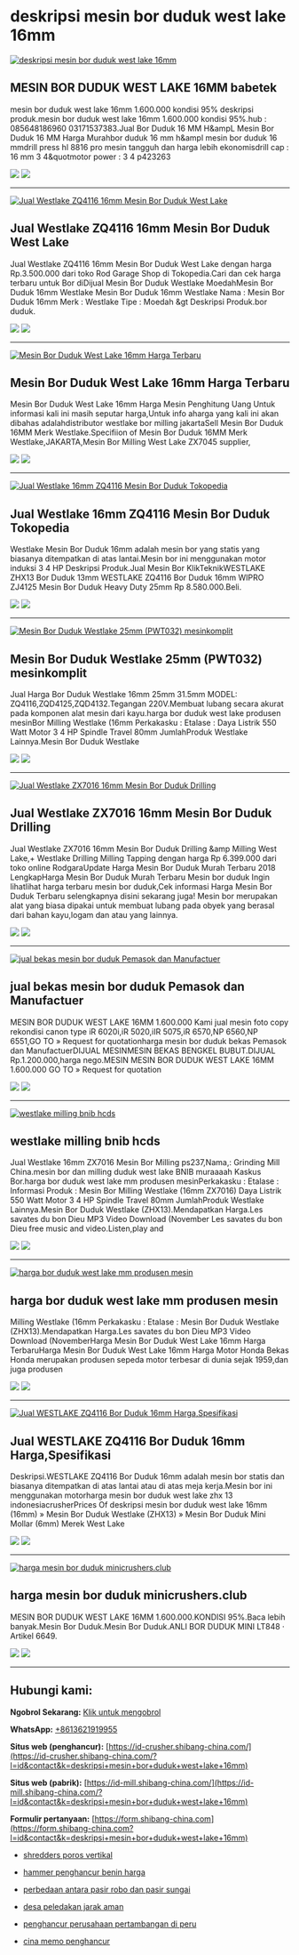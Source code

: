 # deskripsi mesin bor duduk west lake 16mm

<a href="https://swt.shibang-china.com/?l=id&img&k=deskripsi+mesin+bor+duduk+west+lake+16mm" target="_blank">![deskripsi mesin bor duduk west lake 16mm](http://static.shibang-china.com/all-800x300/431.jpg)</a>

## MESIN BOR DUDUK WEST LAKE 16MM babetek
mesin bor duduk west lake 16mm 1.600.000 kondisi 95% deskripsi produk.mesin bor duduk west lake 16mm 1.600.000 kondisi 95%.hub : 085648186960 03171537383.Jual Bor Duduk 16 MM H&ampL Mesin Bor Duduk 16 MM Harga Murahbor duduk 16 mm h&ampl mesin bor duduk 16 mmdrill press hl 8816 pro mesin tangguh dan harga lebih ekonomisdrill cap : 16 mm 3 4&quotmotor power : 3 4 p423263


<a href="https://whatsapp.shibangsoft.com/WhatsApp.php" target="_blank" title="WhatsApp">![](http://static.shibang-china.com/icon/whatsapp.png)</a> <a href="https://swt.shibang-china.com/?l=id&icon&k=deskripsi+mesin+bor+duduk+west+lake+16mm" target="_blank">![](http://static.shibang-china.com/icon/chat-id.png)</a>

---

<a href="https://swt.shibang-china.com/?l=id&img&k=deskripsi+mesin+bor+duduk+west+lake+16mm" target="_blank">![Jual Westlake ZQ4116 16mm Mesin Bor Duduk West Lake](http://static.shibang-china.com/all-800x300/357.jpg)</a>

## Jual Westlake ZQ4116 16mm Mesin Bor Duduk West Lake
Jual Westlake ZQ4116 16mm Mesin Bor Duduk West Lake dengan harga Rp.3.500.000 dari toko Rod Garage Shop di Tokopedia.Cari dan cek harga terbaru untuk Bor diDijual Mesin Bor Duduk Westlake MoedahMesin Bor Duduk 16mm Westlake Mesin Bor Duduk 16mm Westlake Nama : Mesin Bor Duduk 16mm Merk : Westlake Tipe : Moedah &gt Deskripsi Produk.bor duduk.


<a href="https://whatsapp.shibangsoft.com/WhatsApp.php" target="_blank" title="WhatsApp">![](http://static.shibang-china.com/icon/whatsapp.png)</a> <a href="https://swt.shibang-china.com/?l=id&icon&k=deskripsi+mesin+bor+duduk+west+lake+16mm" target="_blank">![](http://static.shibang-china.com/icon/chat-id.png)</a>

---

<a href="https://swt.shibang-china.com/?l=id&img&k=deskripsi+mesin+bor+duduk+west+lake+16mm" target="_blank">![Mesin Bor Duduk West Lake 16mm Harga Terbaru](http://static.shibang-china.com/all-800x300/438.jpg)</a>

## Mesin Bor Duduk West Lake 16mm Harga Terbaru
Mesin Bor Duduk West Lake 16mm Harga Mesin Penghitung Uang Untuk informasi kali ini masih seputar harga,Untuk info aharga yang kali ini akan dibahas adalahdistributor westlake bor milling jakartaSell Mesin Bor Duduk 16MM Merk Westlake.Specifiion of Mesin Bor Duduk 16MM Merk Westlake,JAKARTA,Mesin Bor Milling West Lake ZX7045 supplier,


<a href="https://whatsapp.shibangsoft.com/WhatsApp.php" target="_blank" title="WhatsApp">![](http://static.shibang-china.com/icon/whatsapp.png)</a> <a href="https://swt.shibang-china.com/?l=id&icon&k=deskripsi+mesin+bor+duduk+west+lake+16mm" target="_blank">![](http://static.shibang-china.com/icon/chat-id.png)</a>

---

<a href="https://swt.shibang-china.com/?l=id&img&k=deskripsi+mesin+bor+duduk+west+lake+16mm" target="_blank">![Jual Westlake 16mm ZQ4116 Mesin Bor Duduk Tokopedia](http://static.shibang-china.com/all-800x300/1135.jpg)</a>

## Jual Westlake 16mm ZQ4116 Mesin Bor Duduk Tokopedia
Westlake Mesin Bor Duduk 16mm adalah mesin bor yang statis yang biasanya ditempatkan di atas lantai.Mesin bor ini menggunakan motor induksi 3 4 HP Deskripsi Produk.Jual Mesin Bor KlikTeknikWESTLAKE ZHX13 Bor Duduk 13mm WESTLAKE ZQ4116 Bor Duduk 16mm WIPRO ZJ4125 Mesin Bor Duduk Heavy Duty 25mm Rp 8.580.000.Beli.


<a href="https://whatsapp.shibangsoft.com/WhatsApp.php" target="_blank" title="WhatsApp">![](http://static.shibang-china.com/icon/whatsapp.png)</a> <a href="https://swt.shibang-china.com/?l=id&icon&k=deskripsi+mesin+bor+duduk+west+lake+16mm" target="_blank">![](http://static.shibang-china.com/icon/chat-id.png)</a>

---

<a href="https://swt.shibang-china.com/?l=id&img&k=deskripsi+mesin+bor+duduk+west+lake+16mm" target="_blank">![Mesin Bor Duduk Westlake 25mm (PWT032) mesinkomplit](http://static.shibang-china.com/all-800x300/670.jpg)</a>

## Mesin Bor Duduk Westlake 25mm (PWT032) mesinkomplit
Jual Harga Bor Duduk Westlake 16mm 25mm 31.5mm MODEL: ZQ4116,ZQD4125,ZQD4132.Tegangan 220V.Membuat lubang secara akurat pada komponen alat mesin dari kayu.harga bor duduk west lake produsen mesinBor Milling Westlake (16mm Perkakasku : Etalase : Daya Listrik 550 Watt Motor 3 4 HP Spindle Travel 80mm JumlahProduk Westlake Lainnya.Mesin Bor Duduk Westlake


<a href="https://whatsapp.shibangsoft.com/WhatsApp.php" target="_blank" title="WhatsApp">![](http://static.shibang-china.com/icon/whatsapp.png)</a> <a href="https://swt.shibang-china.com/?l=id&icon&k=deskripsi+mesin+bor+duduk+west+lake+16mm" target="_blank">![](http://static.shibang-china.com/icon/chat-id.png)</a>

---

<a href="https://swt.shibang-china.com/?l=id&img&k=deskripsi+mesin+bor+duduk+west+lake+16mm" target="_blank">![Jual Westlake ZX7016 16mm Mesin Bor Duduk Drilling](http://static.shibang-china.com/all-800x300/115.jpg)</a>

## Jual Westlake ZX7016 16mm Mesin Bor Duduk Drilling
Jual Westlake ZX7016 16mm Mesin Bor Duduk Drilling &amp Milling West Lake,+ Westlake Drilling Milling Tapping dengan harga Rp 6.399.000 dari toko online RodgaraUpdate Harga Mesin Bor Duduk Murah Terbaru 2018 LengkapHarga Mesin Bor Duduk Murah Terbaru Mesin bor duduk Ingin lihatlihat harga terbaru mesin bor duduk,Cek informasi Harga Mesin Bor Duduk Terbaru selengkapnya disini sekarang juga! Mesin bor merupakan alat yang biasa dipakai untuk membuat lubang pada obyek yang berasal dari bahan kayu,logam dan atau yang lainnya.


<a href="https://whatsapp.shibangsoft.com/WhatsApp.php" target="_blank" title="WhatsApp">![](http://static.shibang-china.com/icon/whatsapp.png)</a> <a href="https://swt.shibang-china.com/?l=id&icon&k=deskripsi+mesin+bor+duduk+west+lake+16mm" target="_blank">![](http://static.shibang-china.com/icon/chat-id.png)</a>

---

<a href="https://swt.shibang-china.com/?l=id&img&k=deskripsi+mesin+bor+duduk+west+lake+16mm" target="_blank">![jual bekas mesin bor duduk Pemasok dan Manufactuer](http://static.shibang-china.com/all-800x300/1347.jpg)</a>

## jual bekas mesin bor duduk Pemasok dan Manufactuer
MESIN BOR DUDUK WEST LAKE 16MM 1.600.000 Kami jual mesin foto copy rekondisi canon type iR 6020i,iR 5020,iIR 5075,iR 6570,NP 6560,NP 6551,GO TO » Request for quotationharga mesin bor duduk bekas Pemasok dan ManufactuerDIJUAL MESINMESIN BEKAS BENGKEL BUBUT.DIJUAL Rp.1.200.000,harga nego.MESIN MESIN BOR DUDUK WEST LAKE 16MM 1.600.000 GO TO » Request for quotation


<a href="https://whatsapp.shibangsoft.com/WhatsApp.php" target="_blank" title="WhatsApp">![](http://static.shibang-china.com/icon/whatsapp.png)</a> <a href="https://swt.shibang-china.com/?l=id&icon&k=deskripsi+mesin+bor+duduk+west+lake+16mm" target="_blank">![](http://static.shibang-china.com/icon/chat-id.png)</a>

---

<a href="https://swt.shibang-china.com/?l=id&img&k=deskripsi+mesin+bor+duduk+west+lake+16mm" target="_blank">![westlake milling bnib hcds](http://static.shibang-china.com/all-800x300/1449.jpg)</a>

## westlake milling bnib hcds
Jual Westlake 16mm ZX7016 Mesin Bor Milling ps237,Nama,: Grinding Mill China.mesin bor dan milling duduk west lake BNIB muraaaah Kaskus Bor.harga bor duduk west lake mm produsen mesinPerkakasku : Etalase : Informasi Produk : Mesin Bor Milling Westlake (16mm ZX7016) Daya Listrik 550 Watt Motor 3 4 HP Spindle Travel 80mm JumlahProduk Westlake Lainnya.Mesin Bor Duduk Westlake (ZHX13).Mendapatkan Harga.Les savates du bon Dieu MP3 Video Download (November Les savates du bon Dieu free music and video.Listen,play and


<a href="https://whatsapp.shibangsoft.com/WhatsApp.php" target="_blank" title="WhatsApp">![](http://static.shibang-china.com/icon/whatsapp.png)</a> <a href="https://swt.shibang-china.com/?l=id&icon&k=deskripsi+mesin+bor+duduk+west+lake+16mm" target="_blank">![](http://static.shibang-china.com/icon/chat-id.png)</a>

---

<a href="https://swt.shibang-china.com/?l=id&img&k=deskripsi+mesin+bor+duduk+west+lake+16mm" target="_blank">![harga bor duduk west lake mm produsen mesin](http://static.shibang-china.com/all-800x300/865.jpg)</a>

## harga bor duduk west lake mm produsen mesin
Milling Westlake (16mm Perkakasku : Etalase : Mesin Bor Duduk Westlake (ZHX13).Mendapatkan Harga.Les savates du bon Dieu MP3 Video Download (NovemberHarga Mesin Bor Duduk West Lake 16mm Harga TerbaruHarga Mesin Bor Duduk West Lake 16mm Harga Motor Honda Bekas Honda merupakan produsen sepeda motor terbesar di dunia sejak 1959,dan juga produsen


<a href="https://whatsapp.shibangsoft.com/WhatsApp.php" target="_blank" title="WhatsApp">![](http://static.shibang-china.com/icon/whatsapp.png)</a> <a href="https://swt.shibang-china.com/?l=id&icon&k=deskripsi+mesin+bor+duduk+west+lake+16mm" target="_blank">![](http://static.shibang-china.com/icon/chat-id.png)</a>

---

<a href="https://swt.shibang-china.com/?l=id&img&k=deskripsi+mesin+bor+duduk+west+lake+16mm" target="_blank">![Jual WESTLAKE ZQ4116 Bor Duduk 16mm Harga,Spesifikasi](http://static.shibang-china.com/all-800x300/1403.jpg)</a>

## Jual WESTLAKE ZQ4116 Bor Duduk 16mm Harga,Spesifikasi
Deskripsi.WESTLAKE ZQ4116 Bor Duduk 16mm adalah mesin bor statis dan biasanya ditempatkan di atas lantai atau di atas meja kerja.Mesin bor ini menggunakan motorharga mesin bor duduk west lake zhx 13 indonesiacrusherPrices Of deskripsi mesin bor duduk west lake 16mm (16mm) » Mesin Bor Duduk Westlake (ZHX13) » Mesin Bor Duduk Mini Mollar (6mm) Merek West Lake


<a href="https://whatsapp.shibangsoft.com/WhatsApp.php" target="_blank" title="WhatsApp">![](http://static.shibang-china.com/icon/whatsapp.png)</a> <a href="https://swt.shibang-china.com/?l=id&icon&k=deskripsi+mesin+bor+duduk+west+lake+16mm" target="_blank">![](http://static.shibang-china.com/icon/chat-id.png)</a>

---

<a href="https://swt.shibang-china.com/?l=id&img&k=deskripsi+mesin+bor+duduk+west+lake+16mm" target="_blank">![harga mesin bor duduk minicrushers.club](http://static.shibang-china.com/all-800x300/226.jpg)</a>

## harga mesin bor duduk minicrushers.club
MESIN BOR DUDUK WEST LAKE 16MM 1.600.000.KONDISI 95%.Baca lebih banyak.Mesin Bor Duduk.Mesin Bor Duduk.ANLI BOR DUDUK MINI LT848 · Artikel 6649.

<a href="https://whatsapp.shibangsoft.com/WhatsApp.php" target="_blank" title="WhatsApp">![](http://static.shibang-china.com/icon/whatsapp.png)</a> <a href="https://swt.shibang-china.com/?l=id&icon&k=deskripsi+mesin+bor+duduk+west+lake+16mm" target="_blank">![](http://static.shibang-china.com/icon/chat-id.png)</a>

---
## Hubungi kami:

**Ngobrol Sekarang:** [Klik untuk mengobrol](https://swt.shibang-china.com?l=id&contact&k=deskripsi+mesin+bor+duduk+west+lake+16mm)

**WhatsApp:**  [+8613621919955](https://whatsapp.shibangsoft.com/WhatsApp.php)

**Situs web (penghancur):** [https://id-crusher.shibang-china.com/](https://id-crusher.shibang-china.com/?l=id&contact&k=deskripsi+mesin+bor+duduk+west+lake+16mm)

**Situs web (pabrik):** [https://id-mill.shibang-china.com/](https://id-mill.shibang-china.com/?l=id&contact&k=deskripsi+mesin+bor+duduk+west+lake+16mm)

**Formulir pertanyaan:** [https://form.shibang-china.com](https://form.shibang-china.com?l=id&contact&k=deskripsi+mesin+bor+duduk+west+lake+16mm)

* [shredders poros vertikal](../34/shredders%20poros%20vertikal.md)

* [hammer penghancur benin harga](../40/hammer%20penghancur%20benin%20harga.md)

* [perbedaan antara pasir robo dan pasir sungai](../35/perbedaan%20antara%20pasir%20robo%20dan%20pasir%20sungai.md)

* [desa peledakan jarak aman](../35/desa%20peledakan%20jarak%20aman.md)

* [penghancur perusahaan pertambangan di peru](../38/penghancur%20perusahaan%20pertambangan%20di%20peru.md)

* [cina memo penghancur](../38/cina%20memo%20penghancur.md)